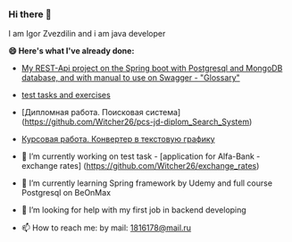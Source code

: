 ### Hi there 👋
I am Igor Zvezdilin and i am java developer


**😄 Here's what I've already done:**
- [My REST-Api project on the Spring boot with Postgresql and MongoDB database, and with manual to use on Swagger - "Glossary"](https://github.com/Witcher26/Glossary)
- [test tasks and exercises](https://github.com/Witcher26/TaskOfInterview)
- [Дипломная работа. Поисковая система] (https://github.com/Witcher26/pcs-jd-diplom_Search_System)
- [Курсовая работа. Конвертер в текстовую графику](https://github.com/Witcher26/Kursovoy_converter_text_graphics)

- 🔭 I’m currently working on test task - [application for Alfa-Bank - exchange rates] (https://github.com/Witcher26/exchange_rates)
- 🌱 I’m currently learning Spring framework by Udemy and full course Postgresql on BeOnMax
- 🤔 I’m looking for help with my first job in backend developing
- 📫 How to reach me: by mail: 1816178@mail.ru


